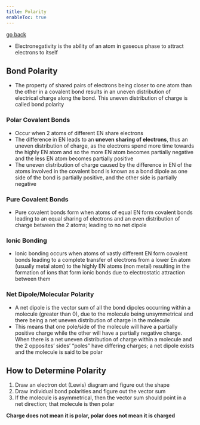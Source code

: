 ```yaml
---
title: Polarity
enableToc: true
---
```


[go back](Subjects/Chemistry.md)

- Electronegativity is the ability of an atom in gaseous phase to attract electrons to itself

## Bond Polarity

- The property of shared pairs of electrons being closer to one atom than the other in a covalent bond results in an uneven distribution of electrical charge along the bond. This uneven distribution of charge is called bond polarity

### **Polar Covalent Bonds**
- Occur when 2 atoms of different EN share electrons
- The difference in EN leads to an **uneven sharing of electrons**, thus an uneven distribution of charge, as the electrons spend more time towards the highly EN atom and so the more EN atom becomes partially negative and the less EN atom becomes partially positive
- The uneven distribution of charge caused by the difference in EN of the atoms involved in the covalent bond is known as a bond dipole as one side of the bond is partially positive, and the other side is partially negative

### **Pure Covalent Bonds**

- Pure covalent bonds form when atoms of equal EN form covalent bonds leading to an equal sharing of electrons and an even distribution of charge between the 2 atoms; leading to no net dipole

### Ionic Bonding

- Ionic bonding occurs when atoms of vastly different EN form covalent bonds leading to a complete transfer of electrons from a lower En atom (usually metal atom) to the highly EN atoms (non metal) resulting in the formation of ions that form ionic bonds due to electrostatic attraction between them

### Net Dipole/Molecular Polarity

- A net dipole is the vector sum of all the bond dipoles occurring within a molecule (greater than 0), due to the molecule being unsymmetrical and there being a net uneven distribution of charge in the molecule
- This means that one pole/side of the molecule will have a partially positive charge while the other will have a partially negative charge. When there is a net uneven distribution of charge within a molecule and the 2 opposites’ sides’ “poles” have differing charges; a net dipole exists and the molecule is said to be polar

## How to Determine Polarity

1. Draw an electron dot (Lewis) diagram and figure out the shape
2. Draw individual bond polarities and figure out the vector sum
3. If the molecule is asymmetrical, then the vector sum should point in a net direction; that molecule is then polar

**Charge does not mean it is polar, polar does not mean it is charged**